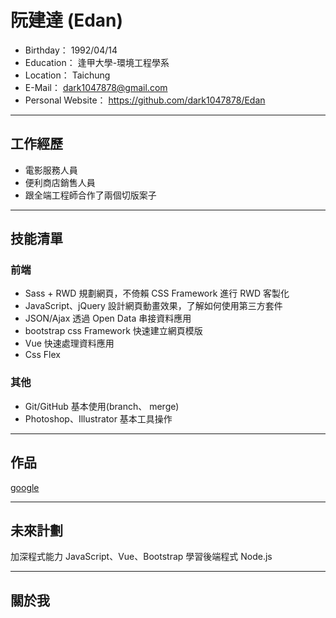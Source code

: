 # 阮建達 (Edan)

* Birthday： 1992/04/14
* Education： 逢甲大學-環境工程學系
* Location： Taichung
* E-Mail： dark1047878@gmail.com
* Personal Website： https://github.com/dark1047878/Edan

---

## 工作經歷

* 電影服務人員
* 便利商店銷售人員
* 跟全端工程師合作了兩個切版案子

---

## 技能清單

### 前端

* Sass + RWD 規劃網頁，不倚賴 CSS Framework 進行 RWD 客製化
* JavaScript、jQuery 設計網頁動畫效果，了解如何使用第三方套件
* JSON/Ajax 透過 Open Data 串接資料應用
* bootstrap css Framework 快速建立網頁模版
* Vue 快速處理資料應用
* Css Flex

### 其他

* Git/GitHub 基本使用(branch、 merge)
* Photoshop、Illustrator 基本工具操作

---

## 作品
[google](https://www.google.com)

---

## 未來計劃

加深程式能力 JavaScript、Vue、Bootstrap
學習後端程式 Node.js

---

## 關於我


